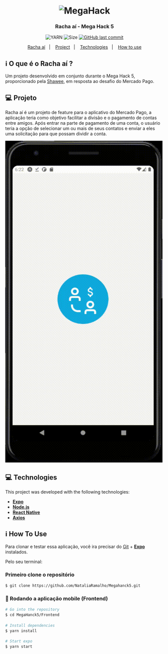
<h1 align="center">
    <img alt="MegaHack" title="#MegaHack" src="./Frontend/src/assets/Icone.png" width="160px" />
</h1>


<h3 align="center"> 
	Racha aí - Mega Hack 5
</h3>
<p align="center">	
  
  <img alt="YARN" src="https://img.shields.io/badge/yarn-v1.22.4-brightgreen">
  <img alt="Size" src="https://img.shields.io/github/repo-size/NataliaRamalho/Megahanck5">

  <a href="https://github.com/jpsoarxs/MH-3/commits/master">
    <img alt="GitHub last commit" src="https://img.shields.io/github/last-commit/NataliaRamalho/Megahanck5">
  </a>

</p>

<p align="center">
  <a href="#information_source-what-is-">Racha aí</a>&nbsp;&nbsp;&nbsp;|&nbsp;&nbsp;&nbsp;
  <a href="#-projeto">Project</a>&nbsp;&nbsp;&nbsp;|&nbsp;&nbsp;&nbsp;
  <a href="#-technologies">Technologies</a>&nbsp;&nbsp;&nbsp;|&nbsp;&nbsp;&nbsp;
  <a href="#information_source-how-to-use">How to use</a>
</p>

## :information_source: O que é o Racha aí ?
Um projeto desenvolvido em conjunto durante o Mega Hack 5, proporcionado pela [Shawee][shawee], em resposta ao desafio do Mercado Pago.

## 💻 Projeto

Racha aí é um projeto de feature para o aplicativo do Mercado Pago, a aplicação teria como objetivo facilitar a divisão e o pagamento de contas entre amigos. Após entrar na parte de pagamento de uma conta, o usuário teria a opção de selecionar um ou mais de seus contatos e enviar a eles uma solicitação para que possam dividir a conta.

![Gif-MegaHack5](https://github.com/Gabrielzyr/Megahanck5/blob/master/megahack5gif.gif)


## 💻 Technologies

This project was developed with the following technologies:

- **[Expo](https://expo.io/)**
- **[Node.js][nodejs]**
- **[React Native][reactnative]**
- **[Axios](https://github.com/axios/axios)**

## :information_source: How To Use

Para clonar e testar essa aplicação, você ira precisar do [Git](https://git-scm.com) + **[Expo](https://expo.io/)** instalados.

Pelo seu terminal:

### Primeiro clone o repositório
```bash
$ git clone https://github.com/NataliaRamalho/Megahanck5.git
```

### 🧭 Rodando a aplicação mobile (Frontend)


```bash
# Go into the repository
$ cd MegaHanck5/Frontend

# Install dependencies
$ yarn install

# Start expo
$ yarn start
```

[shawee]: https://shawee.io/pt/
[nodejs]: https://nodejs.org/
[reactnative]: https://reactnative.dev/
